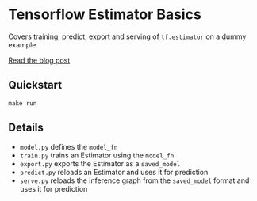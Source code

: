 # Tensorflow Estimator Basics

Covers training, predict, export and serving of `tf.estimator` on a dummy example. 

[Read the blog post](https://guillaumegenthial.github.io/serving-tensorflow-estimator.html)




## Quickstart

```
make run
```

## Details

- `model.py` defines the `model_fn`
- `train.py` trains an Estimator using the `model_fn`
- `export.py` exports the Estimator as a `saved_model`
- `predict.py` reloads an Estimator and uses it for prediction
- `serve.py` reloads the inference graph from the `saved_model` format and uses it for prediction
